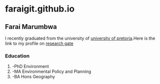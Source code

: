 # faraigit.github.io
## Farai Marumbwa
I recently graduated from the university of [university of pretoria](https://www.up.ac.za/centre-for-environmental-studies/).Here is the link to my profile on [research gate](https://www.researchgate.net/profile/Farai-Marumbwa)

### Education
1. -PhD Environment 
2. -MA Environmental Policy and Planning
3. -BA Hons Geography